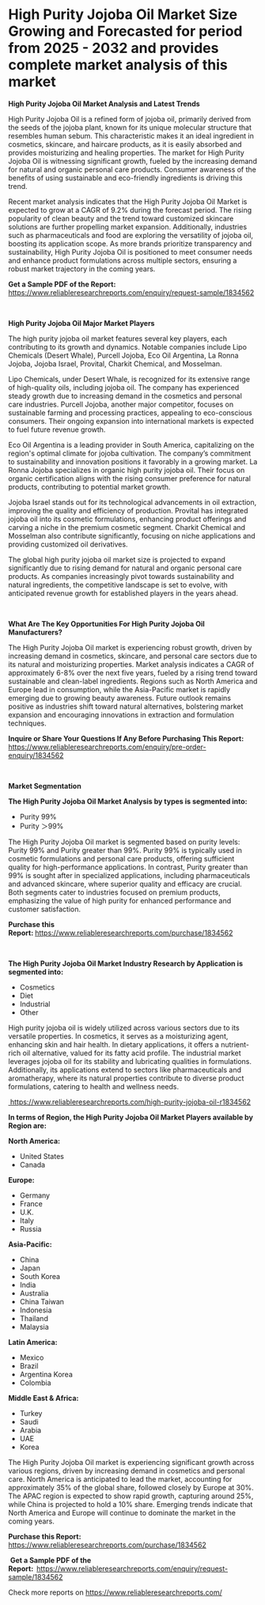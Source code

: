 <p><h1>High Purity Jojoba Oil Market Size Growing and Forecasted for period from 2025 - 2032 and provides complete market analysis of this market</h1></p><p><strong>High Purity Jojoba Oil Market Analysis and Latest Trends</strong></p>
<p><p>High Purity Jojoba Oil is a refined form of jojoba oil, primarily derived from the seeds of the jojoba plant, known for its unique molecular structure that resembles human sebum. This characteristic makes it an ideal ingredient in cosmetics, skincare, and haircare products, as it is easily absorbed and provides moisturizing and healing properties. The market for High Purity Jojoba Oil is witnessing significant growth, fueled by the increasing demand for natural and organic personal care products. Consumer awareness of the benefits of using sustainable and eco-friendly ingredients is driving this trend.</p><p>Recent market analysis indicates that the High Purity Jojoba Oil Market is expected to grow at a CAGR of 9.2% during the forecast period. The rising popularity of clean beauty and the trend toward customized skincare solutions are further propelling market expansion. Additionally, industries such as pharmaceuticals and food are exploring the versatility of jojoba oil, boosting its application scope. As more brands prioritize transparency and sustainability, High Purity Jojoba Oil is positioned to meet consumer needs and enhance product formulations across multiple sectors, ensuring a robust market trajectory in the coming years.</p></p>
<p><strong>Get a Sample PDF of the Report:&nbsp;</strong> <a href="https://www.reliableresearchreports.com/enquiry/request-sample/1834562?utm_campaign=3253&utm_medium=2&utm_source=Github&utm_content=ia&utm_term=03042025&utm_id=high-purity-jojoba-oil">https://www.reliableresearchreports.com/enquiry/request-sample/1834562</a></p>
<p>&nbsp;</p>
<p><strong>High Purity Jojoba Oil Major Market Players</strong></p>
<p><p>The high purity jojoba oil market features several key players, each contributing to its growth and dynamics. Notable companies include Lipo Chemicals (Desert Whale), Purcell Jojoba, Eco Oil Argentina, La Ronna Jojoba, Jojoba Israel, Provital, Charkit Chemical, and Mosselman.</p><p>Lipo Chemicals, under Desert Whale, is recognized for its extensive range of high-quality oils, including jojoba oil. The company has experienced steady growth due to increasing demand in the cosmetics and personal care industries. Purcell Jojoba, another major competitor, focuses on sustainable farming and processing practices, appealing to eco-conscious consumers. Their ongoing expansion into international markets is expected to fuel future revenue growth.</p><p>Eco Oil Argentina is a leading provider in South America, capitalizing on the region's optimal climate for jojoba cultivation. The company’s commitment to sustainability and innovation positions it favorably in a growing market. La Ronna Jojoba specializes in organic high purity jojoba oil. Their focus on organic certification aligns with the rising consumer preference for natural products, contributing to potential market growth.</p><p>Jojoba Israel stands out for its technological advancements in oil extraction, improving the quality and efficiency of production. Provital has integrated jojoba oil into its cosmetic formulations, enhancing product offerings and carving a niche in the premium cosmetic segment. Charkit Chemical and Mosselman also contribute significantly, focusing on niche applications and providing customized oil derivatives.</p><p>The global high purity jojoba oil market size is projected to expand significantly due to rising demand for natural and organic personal care products. As companies increasingly pivot towards sustainability and natural ingredients, the competitive landscape is set to evolve, with anticipated revenue growth for established players in the years ahead.</p></p>
<p>&nbsp;</p>
<p><strong>What Are The Key Opportunities For High Purity Jojoba Oil Manufacturers?</strong></p>
<p><p>The High Purity Jojoba Oil market is experiencing robust growth, driven by increasing demand in cosmetics, skincare, and personal care sectors due to its natural and moisturizing properties. Market analysis indicates a CAGR of approximately 6-8% over the next five years, fueled by a rising trend toward sustainable and clean-label ingredients. Regions such as North America and Europe lead in consumption, while the Asia-Pacific market is rapidly emerging due to growing beauty awareness. Future outlook remains positive as industries shift toward natural alternatives, bolstering market expansion and encouraging innovations in extraction and formulation techniques.</p></p>
<p><strong>Inquire or Share Your Questions If Any Before Purchasing This Report:</strong> <a href="https://www.reliableresearchreports.com/enquiry/pre-order-enquiry/1834562?utm_campaign=3253&utm_medium=2&utm_source=Github&utm_content=ia&utm_term=03042025&utm_id=high-purity-jojoba-oil">https://www.reliableresearchreports.com/enquiry/pre-order-enquiry/1834562</a></p>
<p>&nbsp;</p>
<p><strong>Market Segmentation</strong></p>
<p><strong>The High Purity Jojoba Oil Market Analysis by types is segmented into:</strong></p>
<p><ul><li>Purity 99%</li><li>Purity ＞99%</li></ul></p>
<p><p>The High Purity Jojoba Oil market is segmented based on purity levels: Purity 99% and Purity greater than 99%. Purity 99% is typically used in cosmetic formulations and personal care products, offering sufficient quality for high-performance applications. In contrast, Purity greater than 99% is sought after in specialized applications, including pharmaceuticals and advanced skincare, where superior quality and efficacy are crucial. Both segments cater to industries focused on premium products, emphasizing the value of high purity for enhanced performance and customer satisfaction.</p></p>
<p><strong>Purchase this Report:&nbsp;</strong><a href="https://www.reliableresearchreports.com/purchase/1834562?utm_campaign=3253&utm_medium=2&utm_source=Github&utm_content=ia&utm_term=03042025&utm_id=high-purity-jojoba-oil">https://www.reliableresearchreports.com/purchase/1834562</a></p>
<p>&nbsp;</p>
<p><strong>The High Purity Jojoba Oil Market Industry Research by Application is segmented into:</strong></p>
<p><ul><li>Cosmetics</li><li>Diet</li><li>Industrial</li><li>Other</li></ul></p>
<p><p>High purity jojoba oil is widely utilized across various sectors due to its versatile properties. In cosmetics, it serves as a moisturizing agent, enhancing skin and hair health. In dietary applications, it offers a nutrient-rich oil alternative, valued for its fatty acid profile. The industrial market leverages jojoba oil for its stability and lubricating qualities in formulations. Additionally, its applications extend to sectors like pharmaceuticals and aromatherapy, where its natural properties contribute to diverse product formulations, catering to health and wellness needs.</p></p>
<p><a href="https://www.reliableresearchreports.com/high-purity-jojoba-oil-r1834562?utm_campaign=3253&utm_medium=2&utm_source=Github&utm_content=ia&utm_term=03042025&utm_id=high-purity-jojoba-oil">&nbsp;https://www.reliableresearchreports.com/high-purity-jojoba-oil-r1834562</a></p>
<p><strong>In terms of Region, the High Purity Jojoba Oil Market Players available by Region are:</strong></p>
<p>
    <p> <strong> North America: </strong>
        <ul>
            <li>United States</li>
            <li>Canada</li>
        </ul>
        </p> 
    <p> <strong> Europe: </strong>
        <ul>
            <li>Germany</li>
            <li>France</li>
            <li>U.K.</li>
            <li>Italy</li>
            <li>Russia</li>
        </ul>
        </p> 
    <p> <strong> Asia-Pacific: </strong>
        <ul>
            <li>China</li>
            <li>Japan</li>
            <li>South Korea</li>
            <li>India</li>
            <li>Australia</li>
            <li>China Taiwan</li>
            <li>Indonesia</li>
            <li>Thailand</li>
            <li>Malaysia</li>
        </ul>
        </p> 
    <p> <strong> Latin America: </strong>
        <ul>
            <li>Mexico</li>
            <li>Brazil</li>
            <li>Argentina Korea</li>
            <li>Colombia</li>
        </ul>
        </p> 
    <p> <strong> Middle East & Africa: </strong>
        <ul>
            <li>Turkey</li>
            <li>Saudi</li>
            <li>Arabia</li>
            <li>UAE</li>
            <li>Korea</li>
        </ul>
    </p>
    </p>
<p><p>The High Purity Jojoba Oil market is experiencing significant growth across various regions, driven by increasing demand in cosmetics and personal care. North America is anticipated to lead the market, accounting for approximately 35% of the global share, followed closely by Europe at 30%. The APAC region is expected to show rapid growth, capturing around 25%, while China is projected to hold a 10% share. Emerging trends indicate that North America and Europe will continue to dominate the market in the coming years.</p></p>
<p><strong>Purchase this Report: </strong><a href="https://www.reliableresearchreports.com/purchase/1834562?utm_campaign=3253&utm_medium=2&utm_source=Github&utm_content=ia&utm_term=03042025&utm_id=high-purity-jojoba-oil">https://www.reliableresearchreports.com/purchase/1834562</a></p>
<p>&nbsp;<strong>Get a Sample PDF of the Report:&nbsp;&nbsp;</strong><a href="https://www.reliableresearchreports.com/enquiry/request-sample/1834562?utm_campaign=3253&utm_medium=2&utm_source=Github&utm_content=ia&utm_term=03042025&utm_id=high-purity-jojoba-oil">https://www.reliableresearchreports.com/enquiry/request-sample/1834562</a></p>
<p><strong></strong></p>
<p>Check more reports on <a href="https://www.reliableresearchreports.com/?utm_campaign=3253&utm_medium=2&utm_source=Github&utm_content=ia&utm_term=03042025&utm_id=high-purity-jojoba-oil">https://www.reliableresearchreports.com/</a></p>